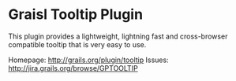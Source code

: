Graisl Tooltip Plugin
=====================

This plugin provides a lightweight, lightning fast and cross-browser compatible tooltip that is very easy to use.

Homepage: http://grails.org/plugin/tooltip
Issues: http://jira.grails.org/browse/GPTOOLTIP
